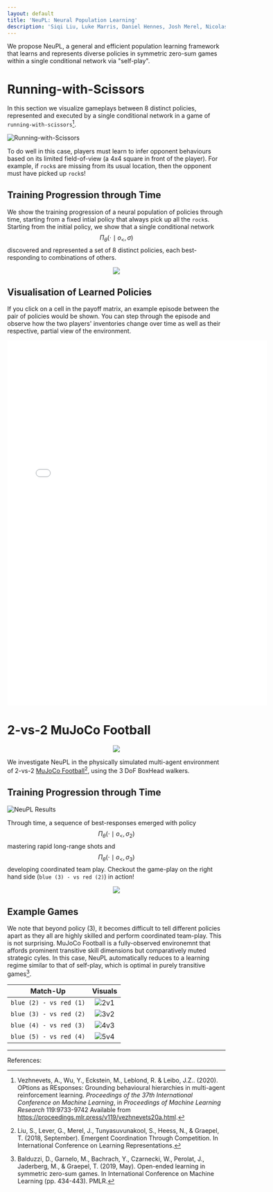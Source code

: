 ```yaml
---
layout: default
title: 'NeuPL: Neural Population Learning'
description: 'Siqi Liu, Luke Marris, Daniel Hennes, Josh Merel, Nicolas Heess, Thore Graepel'
---
```


We propose NeuPL, a general and efficient population learning framework that learns and represents diverse policies in symmetric zero-sum games within a single conditional network via "self-play".

# Running-with-Scissors

In this section we visualize gameplays between 8 distinct policies, represented and executed by a single conditional network in a game of `running-with-scissors`[^1].

![Running-with-Scissors](assets/img/rws.png)

To do well in this case, players must learn to infer opponent behaviours based on its limited field-of-view (a 4x4 square in front of the player). For example, if `rock`s are missing from its usual location, then the opponent must have picked up `rock`s!

## Training Progression through Time

We show the training progression of a neural population of policies through time, starting from a fixed intial policy that always pick up all the `rock`s. Starting from the initial policy, we show that a single conditional network $$\Pi_\theta(\cdot \mid o_{<}, \sigma)$$ discovered and represented a set of 8 distinct policies, each best-responding to combinations of others. 

<p align="center">
  <img src="assets/img/neupl_rws_progression.gif" />
</p>

## Visualisation of Learned Policies

If you click on a cell in the payoff matrix, an example episode between the pair of policies would be shown. You can step through the episode and observe how the two players' inventories change over time as well as their respective, partial view of the environment.  

<p align="center">
<div id="selector-view"></div>
<iframe id="episode-view" src="assets/data/episode_1_0_00.html" scrolling=no height='840' width='600' frameborder='0'></iframe>
<script type="text/javascript">
    var spec = getSpec();
    var view = new vega.View(vega.parse(spec), {
      renderer:  'canvas',
      container: '#selector-view',
      hover:     true
    }).run();

    const episode_view = document.getElementById("episode-view");
    view.addEventListener('click', function(event, item) {
      if (item != null) {
        console.log('clicked', item.datum.home_id, item.datum.away_id);
        episode_view.src = "assets/data/episode_" + item.datum.home_id + "_" + item.datum.away_id + "_00.html";
      }
    });
</script>
</p>

# 2-vs-2 MuJoCo Football

<p align="center">
  <img src="assets/img/soccer.png" />
</p>

We investigate NeuPL in the physically simulated multi-agent environment of 2-vs-2 [MuJoCo Football](https://github.com/deepmind/dm_control/blob/master/dm_control/locomotion/soccer/README.md)[^2], using the 3 DoF BoxHead walkers.

## Training Progression through Time

![NeuPL Results](assets/img/mujoco_soccer.png)

Through time, a sequence of best-responses emerged with policy $$\Pi_\theta(\cdot \mid o_{<}, \sigma_2)$$ mastering rapid long-range shots and $$\Pi_\theta(\cdot \mid o_{<}, \sigma_3)$$ developing coordinated team play. Checkout the game-play on the right hand side (`blue (3) - vs red (2)`) in action! 

<p align="center" width=400 height=300>
  <img src="assets/img/mujoco_soccer_3v2.gif" />
</p>

## Example Games

We note that beyond policy (3), it becomes difficult to tell different policies apart as they all are highly skilled and perform coordinated team-play. This is not surprising. MuJoCo Football is a fully-observed environemnt that affords prominent transitive skill dimensions but comparatively muted strategic cyles. In this case, NeuPL automatically reduces to a learning regime similar to that of self-play, which is optimal in purely transitive games[^3].


| Match-Up                |      Visuals|
|-------------------------|:-------------:|
| `blue (2) - vs red (1)` | ![2v1](assets/img/mujoco_soccer_2v1_vid.gif) |
| `blue (3) - vs red (2)` | ![3v2](assets/img/mujoco_soccer_3v2_vid.gif) |
| `blue (4) - vs red (3)` | ![4v3](assets/img/mujoco_soccer_4v3_vid.gif) |
| `blue (5) - vs red (4)` | ![5v4](assets/img/mujoco_soccer_5v4_vid.gif) |



--------

References:

[^1]: Vezhnevets, A., Wu, Y., Eckstein, M., Leblond, R. &amp; Leibo, J.Z.. (2020). OPtions as REsponses: Grounding behavioural hierarchies in multi-agent reinforcement learning. <i>Proceedings of the 37th International Conference on Machine Learning</i>, in <i>Proceedings of Machine Learning Research</i> 119:9733-9742 Available from https://proceedings.mlr.press/v119/vezhnevets20a.html.

[^2]: Liu, S., Lever, G., Merel, J., Tunyasuvunakool, S., Heess, N., & Graepel, T. (2018, September). Emergent Coordination Through Competition. In International Conference on Learning Representations. 

[^3]: Balduzzi, D., Garnelo, M., Bachrach, Y., Czarnecki, W., Perolat, J., Jaderberg, M., & Graepel, T. (2019, May). Open-ended learning in symmetric zero-sum games. In International Conference on Machine Learning (pp. 434-443). PMLR.
